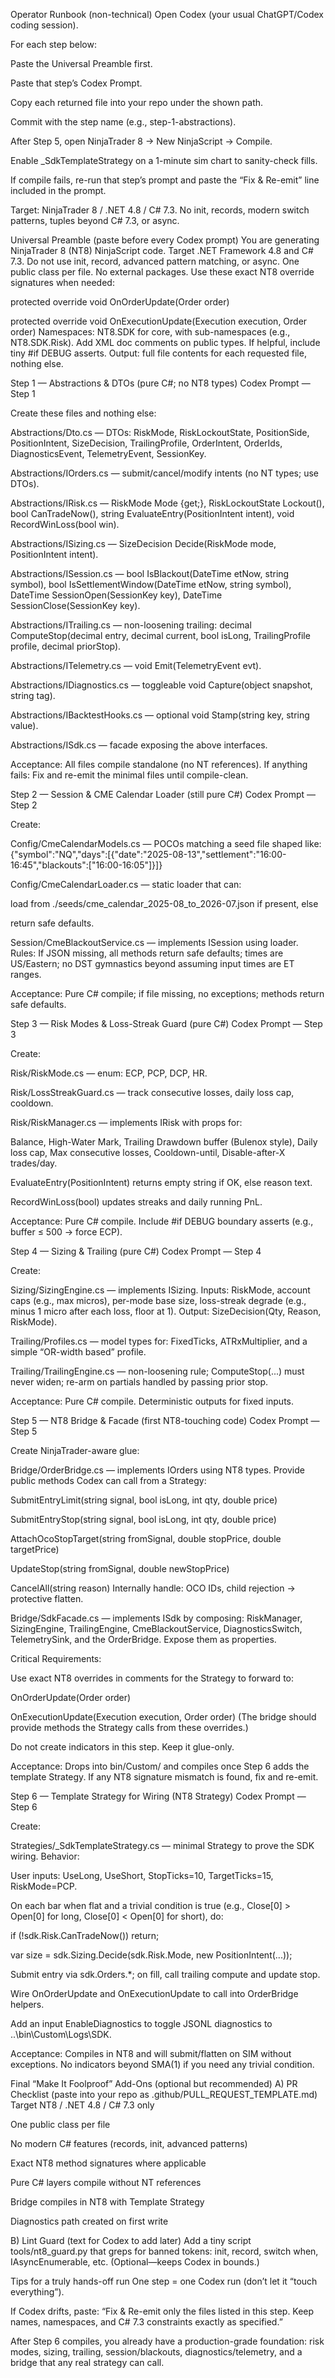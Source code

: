 Operator Runbook (non-technical)
Open Codex (your usual ChatGPT/Codex coding session).

For each step below:

Paste the Universal Preamble first.

Paste that step’s Codex Prompt.

Copy each returned file into your repo under the shown path.

Commit with the step name (e.g., step-1-abstractions).

After Step 5, open NinjaTrader 8 → New NinjaScript → Compile.

Enable _SdkTemplateStrategy on a 1-minute sim chart to sanity-check fills.

If compile fails, re-run that step’s prompt and paste the “Fix & Re-emit” line included in the prompt.

Target: NinjaTrader 8 / .NET 4.8 / C# 7.3. No init, records, modern switch patterns, tuples beyond C# 7.3, or async.

Universal Preamble (paste before every Codex prompt)
You are generating NinjaTrader 8 (NT8) NinjaScript code. Target .NET Framework 4.8 and C# 7.3. Do not use init, record, advanced pattern matching, or async. One public class per file. No external packages.
Use these exact NT8 override signatures when needed:

protected override void OnOrderUpdate(Order order)

protected override void OnExecutionUpdate(Execution execution, Order order)
Namespaces: NT8.SDK for core, with sub-namespaces (e.g., NT8.SDK.Risk).
Add XML doc comments on public types. If helpful, include tiny #if DEBUG asserts.
Output: full file contents for each requested file, nothing else.

Step 1 — Abstractions & DTOs (pure C#; no NT8 types)
Codex Prompt — Step 1

Create these files and nothing else:

Abstractions/Dto.cs — DTOs: RiskMode, RiskLockoutState, PositionSide, PositionIntent, SizeDecision, TrailingProfile, OrderIntent, OrderIds, DiagnosticsEvent, TelemetryEvent, SessionKey.

Abstractions/IOrders.cs — submit/cancel/modify intents (no NT types; use DTOs).

Abstractions/IRisk.cs — RiskMode Mode {get;}, RiskLockoutState Lockout(), bool CanTradeNow(), string EvaluateEntry(PositionIntent intent), void RecordWinLoss(bool win).

Abstractions/ISizing.cs — SizeDecision Decide(RiskMode mode, PositionIntent intent).

Abstractions/ISession.cs — bool IsBlackout(DateTime etNow, string symbol), bool IsSettlementWindow(DateTime etNow, string symbol), DateTime SessionOpen(SessionKey key), DateTime SessionClose(SessionKey key).

Abstractions/ITrailing.cs — non-loosening trailing: decimal ComputeStop(decimal entry, decimal current, bool isLong, TrailingProfile profile, decimal priorStop).

Abstractions/ITelemetry.cs — void Emit(TelemetryEvent evt).

Abstractions/IDiagnostics.cs — toggleable void Capture(object snapshot, string tag).

Abstractions/IBacktestHooks.cs — optional void Stamp(string key, string value).

Abstractions/ISdk.cs — facade exposing the above interfaces.

Acceptance: All files compile standalone (no NT references).
If anything fails: Fix and re-emit the minimal files until compile-clean.

Step 2 — Session & CME Calendar Loader (still pure C#)
Codex Prompt — Step 2

Create:

Config/CmeCalendarModels.cs — POCOs matching a seed file shaped like:
{"symbol":"NQ","days":[{"date":"2025-08-13","settlement":"16:00-16:45","blackouts":["16:00-16:05"]}]}

Config/CmeCalendarLoader.cs — static loader that can:

load from ./seeds/cme_calendar_2025-08_to_2026-07.json if present, else

return safe defaults.

Session/CmeBlackoutService.cs — implements ISession using loader.
Rules: If JSON missing, all methods return safe defaults; times are US/Eastern; no DST gymnastics beyond assuming input times are ET ranges.

Acceptance: Pure C# compile; if file missing, no exceptions; methods return safe defaults.

Step 3 — Risk Modes & Loss-Streak Guard (pure C#)
Codex Prompt — Step 3

Create:

Risk/RiskMode.cs — enum: ECP, PCP, DCP, HR.

Risk/LossStreakGuard.cs — track consecutive losses, daily loss cap, cooldown.

Risk/RiskManager.cs — implements IRisk with props for:

Balance, High-Water Mark, Trailing Drawdown buffer (Bulenox style), Daily loss cap, Max consecutive losses, Cooldown-until, Disable-after-X trades/day.

EvaluateEntry(PositionIntent) returns empty string if OK, else reason text.

RecordWinLoss(bool) updates streaks and daily running PnL.

Acceptance: Pure C# compile. Include #if DEBUG boundary asserts (e.g., buffer ≤ 500 → force ECP).

Step 4 — Sizing & Trailing (pure C#)
Codex Prompt — Step 4

Create:

Sizing/SizingEngine.cs — implements ISizing. Inputs: RiskMode, account caps (e.g., max micros), per-mode base size, loss-streak degrade (e.g., minus 1 micro after each loss, floor at 1). Output: SizeDecision(Qty, Reason, RiskMode).

Trailing/Profiles.cs — model types for: FixedTicks, ATRxMultiplier, and a simple “OR-width based” profile.

Trailing/TrailingEngine.cs — non-loosening rule; ComputeStop(...) must never widen; re-arm on partials handled by passing prior stop.

Acceptance: Pure C# compile. Deterministic outputs for fixed inputs.

Step 5 — NT8 Bridge & Facade (first NT8-touching code)
Codex Prompt — Step 5

Create NinjaTrader-aware glue:

Bridge/OrderBridge.cs — implements IOrders using NT8 types. Provide public methods Codex can call from a Strategy:

SubmitEntryLimit(string signal, bool isLong, int qty, double price)

SubmitEntryStop(string signal, bool isLong, int qty, double price)

AttachOcoStopTarget(string fromSignal, double stopPrice, double targetPrice)

UpdateStop(string fromSignal, double newStopPrice)

CancelAll(string reason)
Internally handle: OCO IDs, child rejection → protective flatten.

Bridge/SdkFacade.cs — implements ISdk by composing: RiskManager, SizingEngine, TrailingEngine, CmeBlackoutService, DiagnosticsSwitch, TelemetrySink, and the OrderBridge. Expose them as properties.

Critical Requirements:

Use exact NT8 overrides in comments for the Strategy to forward to:

OnOrderUpdate(Order order)

OnExecutionUpdate(Execution execution, Order order)
(The bridge should provide methods the Strategy calls from these overrides.)

Do not create indicators in this step. Keep it glue-only.

Acceptance: Drops into bin/Custom/ and compiles once Step 6 adds the template Strategy. If any NT8 signature mismatch is found, fix and re-emit.

Step 6 — Template Strategy for Wiring (NT8 Strategy)
Codex Prompt — Step 6

Create:

Strategies/_SdkTemplateStrategy.cs — minimal Strategy to prove the SDK wiring. Behavior:

User inputs: UseLong, UseShort, StopTicks=10, TargetTicks=15, RiskMode=PCP.

On each bar when flat and a trivial condition is true (e.g., Close[0] > Open[0] for long, Close[0] < Open[0] for short), do:

if (!sdk.Risk.CanTradeNow()) return;

var size = sdk.Sizing.Decide(sdk.Risk.Mode, new PositionIntent(...));

Submit entry via sdk.Orders.*; on fill, call trailing compute and update stop.

Wire OnOrderUpdate and OnExecutionUpdate to call into OrderBridge helpers.

Add an input EnableDiagnostics to toggle JSONL diagnostics to ..\bin\Custom\Logs\SDK\.

Acceptance: Compiles in NT8 and will submit/flatten on SIM without exceptions. No indicators beyond SMA(1) if you need any trivial condition.

Final “Make It Foolproof” Add-Ons (optional but recommended)
A) PR Checklist (paste into your repo as .github/PULL_REQUEST_TEMPLATE.md)
 Target NT8 / .NET 4.8 / C# 7.3 only

 One public class per file

 No modern C# features (records, init, advanced patterns)

 Exact NT8 method signatures where applicable

 Pure C# layers compile without NT references

 Bridge compiles in NT8 with Template Strategy

 Diagnostics path created on first write

B) Lint Guard (text for Codex to add later)
Add a tiny script tools/nt8_guard.py that greps for banned tokens: init, record, switch when, IAsyncEnumerable, etc. (Optional—keeps Codex in bounds.)

Tips for a truly hands-off run
One step = one Codex run (don’t let it “touch everything”).

If Codex drifts, paste:
“Fix & Re-emit only the files listed in this step. Keep names, namespaces, and C# 7.3 constraints exactly as specified.”

After Step 6 compiles, you already have a production-grade foundation: risk modes, sizing, trailing, session/blackouts, diagnostics/telemetry, and a bridge that any real strategy can call.
